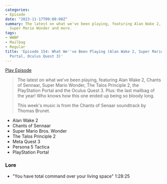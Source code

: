 ```yaml
---
categories:
- Episode
date: "2023-11-17T09:00:00Z"
summary: The latest on what we've been playing, featuring Alan Wake 2, Chants of Sennaar,
  Super Mario Wonder and more.
tags:
- WWBP
- Mailbag
- Regular
title: 'Episode 154: What We''ve Been Playing (Alan Wake 2, Super Mario Wonder, PS
  Portal, Oculus Quest 3)'
---
```


[Play Episode](https://www.patreon.com/posts/episode-154-what-93025048)
> The latest on what we've been playing, featuring Alan Wake 2, Chants of Sennaar, Super Mario Wonder, The Talos Principle 2, the PlayStation Portal and the Oculus Quest 3. Plus: the last mailbag of the year! Who knows how this one ended up being so bloody long.
>
> This week's music is from the Chants of Senaar soundtrack by Thomas Brunet.

- Alan Wake 2
- Chants of Sennaar
- Super Mario Bros. Wonder
- The Talos Principle 2
- Meta Quest 3
- Persona 5 Tactica
- PlayStation Portal

### Lore
- "You have total command over your living space" 1:28:25